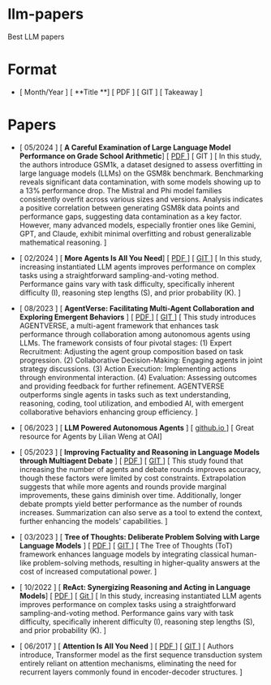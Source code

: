 # llm-papers
  Best LLM papers

# Format 
  - [ Month/Year ] [ **Title **] [ PDF ] [ GIT ] [ Takeaway ] 

# Papers
 - [ 05/2024 ] [ **A Careful Examination of Large Language Model Performance on Grade School Arithmetic**] [ [ PDF ](https://arxiv.org/pdf/2405.00332) ] [ GIT ] [ In this study, the authors introduce GSM1k, a dataset designed to assess overfitting in large language models (LLMs) on the GSM8k benchmark. Benchmarking reveals significant data contamination, with some models showing up to a 13% performance drop. The Mistral and Phi model families consistently overfit across various sizes and versions. Analysis indicates a positive correlation between generating GSM8k data points and performance gaps, suggesting data contamination as a key factor. However, many advanced models, especially frontier ones like Gemini, GPT, and Claude, exhibit minimal overfitting and robust generalizable mathematical reasoning. ] 
  
  - [ 02/2024 ] [ **More Agents Is All You Need**] [ [ PDF ](https://arxiv.org/pdf/2402.05120v1) ] [ [ GIT ](https://anonymous.4open.science/r/more_agent_is_all_you_need/README.md) ] [ In this study, increasing instantiated LLM agents improves performance on complex tasks using a straightforward sampling-and-voting method. Performance gains vary with task difficulty, specifically inherent difficulty (I), reasoning step lengths (S), and prior probability (K). ]

 - [ 08/2023 ] [ **AgentVerse: Facilitating Multi-Agent Collaboration and Exploring Emergent Behaviors** ] [ [ PDF ](https://arxiv.org/pdf/2308.10848) ] [ [ GIT ](https://github.com/OpenBMB/AgentVerse/) ] [ This study introduces AGENTVERSE, a multi-agent framework that enhances task performance through collaboration among autonomous agents using LLMs. The framework consists of four pivotal stages: (1) Expert Recruitment: Adjusting the agent group composition based on task progression. (2) Collaborative Decision-Making: Engaging agents in joint strategy discussions. (3) Action Execution: Implementing actions through environmental interaction. (4) Evaluation: Assessing outcomes and providing feedback for further refinement. AGENTVERSE outperforms single agents in tasks such as text understanding, reasoning, coding, tool utilization, and embodied AI, with emergent collaborative behaviors enhancing group efficiency. ]

 - [ 06/2023 ] [ **LLM Powered Autonomous Agents** ] [ [ github.io ](https://lilianweng.github.io/posts/2023-06-23-agent/) ] [ Great resource for Agents by Lilian Weng at OAI] 

  - [ 05/2023 ] [ **Improving Factuality and Reasoning in Language Models through Multiagent Debate** ] [ [ PDF ](https://arxiv.org/pdf/2305.14325) ] [ [ GIT ](https://composable-models.github.io/llm_debate/) ] [ This study found that increasing the number of agents and debate rounds improves accuracy, though these factors were limited by cost constraints. Extrapolation suggests that while more agents and rounds provide marginal improvements, these gains diminish over time. Additionally, longer debate prompts yield better performance as the number of rounds increases. Summarization can also serve as a tool to extend the context, further enhancing the models' capabilities. ] 
 
  - [ 03/2023 ] [ **Tree of Thoughts: Deliberate Problem Solving with Large Language Models** ] [ [ PDF ](https://arxiv.org/pdf/2305.10601) ] [ [ GIT ](https://github.com/princeton-nlp/tree-of-thought-llm) ] [ The Tree of Thoughts (ToT) framework enhances language models by integrating classical human-like problem-solving methods, resulting in higher-quality answers at the cost of increased computational power. ] 

   - [ 10/2022 ] [ **ReAct: Synergizing Reasoning and Acting in Language Models**] [ [ PDF ](https://arxiv.org/pdf/2210.03629) ] [ [ Git ](https://react-lm.github.io/) ] [ In this study, increasing instantiated LLM agents improves performance on complex tasks using a straightforward sampling-and-voting method. Performance gains vary with task difficulty, specifically inherent difficulty (I), reasoning step lengths (S), and prior probability (K). ]

  - [ 06/2017 ] [ **Attention Is All You Need** ] [ [ PDF ](https://arxiv.org/pdf/1706.03762) ] [ [ GIT ](https://github.com/tensorflow/tensor2tensor) ] [ Authors introduce, Transformer model as the first sequence transduction system entirely reliant on attention mechanisms, eliminating the need for recurrent layers commonly found in encoder-decoder structures. ] 
